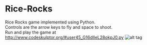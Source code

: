 # Rice-Rocks
Rice Rocks game implemented using Python.                                                                                      
Controls are the arrow keys to fly and space to shoot.                                           
Run and play the game at http://www.codeskulptor.org/#user45_G16dIIeL28okpJ0.py
![alt tag](https://i.imgur.com/K35iSqH.png "Pong screenshot")
